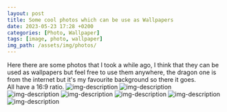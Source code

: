 ```yaml
---
layout: post
title: Some cool photos which can be use as Wallpapers
date: 2023-05-23 17:28 +0200
categories: [Photo, Wallpaper]
tags: [image, photo, wallpaper]
img_path: /assets/img/photos/
---
```

Here there are some photos that I took a while ago, I think that they can be used as wallpapers but feel free to use them anywhere, the dragon one is from the internet but it's my favourite background so there it goes.\
All have a 16:9 ratio.
![img-description](fondo1.jpg)
![img-description](fondo4.jpg)
![img-description](fondo2.jpg)
![img-description](fondo3.jpg)
![img-description](fondo6.jpg)
![img-description](fondo5.jpg)
![img-description](dragon.jpg)
